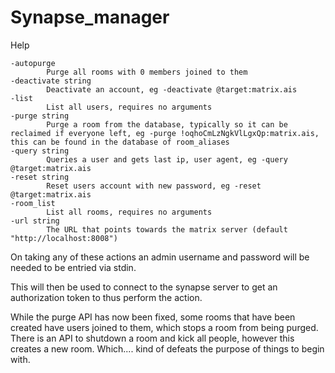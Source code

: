 # Synapse_manager
Help

```
-autopurge
    	Purge all rooms with 0 members joined to them
-deactivate string
    	Deactivate an account, eg -deactivate @target:matrix.ais
-list
    	List all users, requires no arguments
-purge string
    	Purge a room from the database, typically so it can be reclaimed if everyone left, eg -purge !oqhoCmLzNgkVlLgxQp:matrix.ais, this can be found in the database of room_aliases
-query string
    	Queries a user and gets last ip, user agent, eg -query @target:matrix.ais
-reset string
    	Reset users account with new password, eg -reset @target:matrix.ais
-room_list
    	List all rooms, requires no arguments
-url string
    	The URL that points towards the matrix server (default "http://localhost:8008")
```
On taking any of these actions an admin username and password will be needed to be entried via stdin. 

This will then be used to connect to the synapse server to get an authorization token to thus perform the action. 

While the purge API has now been fixed, some rooms that have been created have users joined to them, which stops a room from being purged. There is an API to shutdown a room and kick all people, however this creates a new room. Which.... kind of defeats the purpose of things to begin with. 
